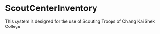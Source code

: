 # ScoutCenterInventory
This system is designed for the use of Scouting Troops of Chiang Kai Shek College
